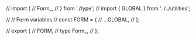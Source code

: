 // import {
//   Form_,
// } from './type';
// import { GLOBAL } from '../../utilities';

// // Form variables
// const FORM = {
//   ...GLOBAL,
// };

// export {
//   FORM,
//   type Form_,
// };
